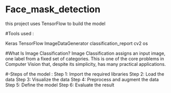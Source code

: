 # Face_mask_detection

this project uses TensorFlow to build the model

#Tools used :

 Keras
TensorFlow
ImageDataGenerator
classification_report
cv2
os

#What Is Image Classification?
Image Classification assigns an input image, one label from a fixed set of categories. This is one of the core problems in Computer Vision that, despite its simplicity, has many practical applications.

#-Steps of the model :
Step 1: Import the required libraries
Step 2: Load the data
Step 3: Visualize the data
Step 4: Preprocess and augment the data
Step 5: Define the model
Step 6: Evaluate the result
